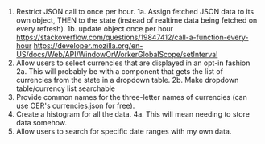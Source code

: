1. Restrict JSON call to once per hour.
  1a. Assign fetched JSON data to its own object, THEN to the state (instead of realtime data being fetched on every refresh). <!--- [THIS WAS ACTUALLY DONE USING LOCAL STORAGE] --->
  1b. update object once per hour  https://stackoverflow.com/questions/19847412/call-a-function-every-hour    https://developer.mozilla.org/en-US/docs/Web/API/WindowOrWorkerGlobalScope/setInterval
2. Allow users to select currencies that are displayed in an opt-in fashion
  2a. This will probably be with a component that gets the list of currencies from the state in a dropdown table.
  2b. Make dropdown table/currency list searchable
3. Provide common names for the three-letter names of currencies (can use OER's currencies.json for free).
4. Create a histogram for all the data.
  4a. This will mean needing to store data somehow.
5. Allow users to search for specific date ranges with my own data.
